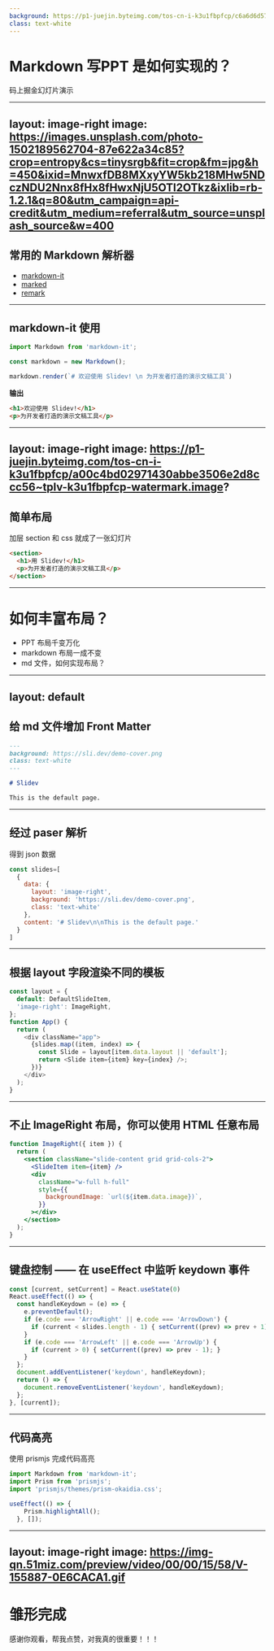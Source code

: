 ```yaml
---
background: https://p1-juejin.byteimg.com/tos-cn-i-k3u1fbpfcp/c6a6d6d5701543c5bff1dd2ca14b8ab3~tplv-k3u1fbpfcp-watermark.image?
class: text-white
---
```


# Markdown 写PPT 是如何实现的？

码上掘金幻灯片演示

---
layout: image-right
image: https://images.unsplash.com/photo-1502189562704-87e622a34c85?crop=entropy&cs=tinysrgb&fit=crop&fm=jpg&h=450&ixid=MnwxfDB8MXxyYW5kb218MHw5NDczNDU2Nnx8fHx8fHwxNjU5OTI2OTkz&ixlib=rb-1.2.1&q=80&utm_campaign=api-credit&utm_medium=referral&utm_source=unsplash_source&w=400
---

## 常用的 Markdown 解析器

- [markdown-it](https://github.com/markdown-it/markdown-it)
- [marked](https://github.com/markedjs/marked)
- [remark](https://github.com/remarkjs/remark)

---

## markdown-it 使用

```js
import Markdown from 'markdown-it';

const markdown = new Markdown();

markdown.render(`# 欢迎使用 Slidev! \n 为开发者打造的演示文稿工具`)
```

**输出**

``` html
<h1>欢迎使用 Slidev!</h1>
<p>为开发者打造的演示文稿工具</p>
```

---
layout: image-right
image: https://p1-juejin.byteimg.com/tos-cn-i-k3u1fbpfcp/a00c4bd02971430abbe3506e2d8ccc56~tplv-k3u1fbpfcp-watermark.image?
---

##  简单布局

加层 section 和 css 就成了一张幻灯片

``` html
<section>  
  <h1>用 Slidev!</h1>
  <p>为开发者打造的演示文稿工具</p>
</section>
```

---

# 如何丰富布局？

- PPT 布局千变万化
- markdown 布局一成不变
- md 文件，如何实现布局？


---
layout: default
---

## 给 md 文件增加 Front Matter

```md
---
background: https://sli.dev/demo-cover.png
class: text-white
---

# Slidev

This is the default page.
```

---

## 经过 paser 解析

得到 json 数据

```js
const slides=[
  {
    data: {
      layout: 'image-right',
      background: 'https://sli.dev/demo-cover.png',
      class: 'text-white'
    },
    content: '# Slidev\n\nThis is the default page.'
  }
]
```

---

## 根据 layout 字段渲染不同的模板

```js
const layout = {
  default: DefaultSlideItem,
  'image-right': ImageRight,
};
function App() {
  return (
    <div className="app">
      {slides.map((item, index) => {
        const Slide = layout[item.data.layout || 'default'];
        return <Slide item={item} key={index} />;
      })}
    </div>
  );
}
```

---


## 不止 ImageRight 布局，你可以使用 HTML 任意布局

```jsx
function ImageRight({ item }) {
  return (
    <section className="slide-content grid grid-cols-2">
      <SlideItem item={item} />
      <div
        className="w-full h-full"
        style={{
          backgroundImage: `url(${item.data.image})`,
        }}
      ></div>
    </section>
  );
}
```

---

## 键盘控制 —— 在 useEffect 中监听 keydown 事件


```js
const [current, setCurrent] = React.useState(0)
React.useEffect(() => {
  const handleKeydown = (e) => {
    e.preventDefault();
    if (e.code === 'ArrowRight' || e.code === 'ArrowDown') {
      if (current < slides.length - 1) { setCurrent((prev) => prev + 1); }
    }
    if (e.code === 'ArrowLeft' || e.code === 'ArrowUp') {
      if (current > 0) { setCurrent((prev) => prev - 1); }
    }
  };
  document.addEventListener('keydown', handleKeydown);
  return () => {
    document.removeEventListener('keydown', handleKeydown);
  };
}, [current]);
```

---

## 代码高亮

使用 prismjs 完成代码高亮

```js
import Markdown from 'markdown-it';
import Prism from 'prismjs';
import 'prismjs/themes/prism-okaidia.css';

useEffect(() => {
    Prism.highlightAll();
  }, []);
```

---
layout: image-right 
image: https://img-qn.51miz.com/preview/video/00/00/15/58/V-155887-0E6CACA1.gif
---

# 雏形完成

感谢你观看，帮我点赞，对我真的很重要！！！
